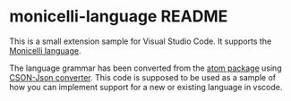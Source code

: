 # monicelli-language README

This is a small extension sample for Visual Studio Code. 
It supports the [Monicelli language](https://github.com/esseks/monicelli).

The language grammar has been converted from the [atom package](https://github.com/esseks/language-monicelli) using [CSON-Json converter](https://cson-json-converter.netlify.app/).
This code is supposed to be used as a sample of how you can implement support for a new or existing language in vscode.
